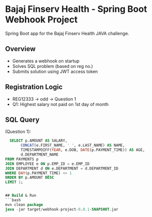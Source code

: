 # Bajaj Finserv Health - Spring Boot Webhook Project

Spring Boot app for the Bajaj Finserv Health JAVA challenge.

## Overview
- Generates a webhook on startup  
- Solves SQL problem (based on reg no.)  
- Submits solution using JWT access token  

## Registration Logic
- REG12333 → odd → Question 1  
- Q1: Highest salary not paid on 1st day of month
## SQL Query
 (Question 1):
```sql
  SELECT p.AMOUNT AS SALARY, 
       CONCAT(e.FIRST_NAME, ' ', e.LAST_NAME) AS NAME,
       TIMESTAMPDIFF(YEAR, e.DOB, DATE(p.PAYMENT_TIME)) AS AGE,
       d.DEPARTMENT_NAME
FROM PAYMENTS p
JOIN EMPLOYEE e ON p.EMP_ID = e.EMP_ID
JOIN DEPARTMENT d ON e.DEPARTMENT = d.DEPARTMENT_ID
WHERE DAY(p.PAYMENT_TIME) <> 1
ORDER BY p.AMOUNT DESC
LIMIT 1;


## Build & Run
```bash
mvn clean package
java -jar target/webhook-project-0.0.1-SNAPSHOT.jar
